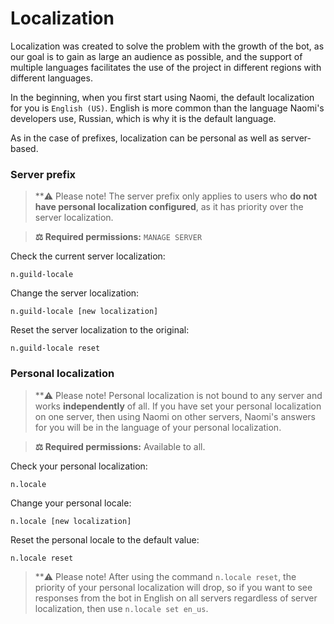 # Localization
Localization was created to solve the problem with the growth of the bot, as our goal is to gain as large an audience as possible, and the support of multiple languages facilitates the use of the project in different regions with different languages.

In the beginning, when you first start using Naomi, the default localization for you is `English (US)`. English is more common than the language Naomi's developers use, Russian, which is why it is the default language.

As in the case of prefixes, localization can be personal as well as server-based.

### Server prefix
> **⚠️ Please note!
The server prefix only applies to users who **do not have personal localization configured**, as it has priority over the server localization.

> **⚖️ Required permissions:**
`MANAGE SERVER`

Check the current server localization:
```
n.guild-locale
```

Change the server localization:
```
n.guild-locale [new localization]
```

Reset the server localization to the original:
```
n.guild-locale reset
```

### Personal localization

> **⚠️ Please note!
Personal localization is not bound to any server and works **independently** of all. If you have set your personal localization on one server, then using Naomi on other servers, Naomi's answers for you will be in the language of your personal localization.

> **⚖️ Required permissions:**
Available to all.

Check your personal localization:
```
n.locale
```

Change your personal locale:
```
n.locale [new localization]
```

Reset the personal locale to the default value:
```
n.locale reset
```

> **⚠️ Please note!
After using the command `n.locale reset`, the priority of your personal localization will drop, so if you want to see responses from the bot in English on all servers regardless of server localization, then use `n.locale set en_us`.

